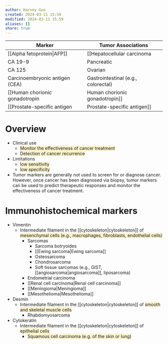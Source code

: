 ```yaml
---
author: Harvey Guo
created: 2024-03-11 15:59
modified: 2024-03-11 15:59
aliases: []
share: true
---
```

| Marker                           | Tumor Associations                      |
| -------------------------------- | --------------------------------------- |
| [[Alpha fetoprotein\|AFP]]       | [[Hepatocellular carcinoma|Hepatocellular carcinoma]], Germ cell |
| CA 19-9                          | Pancreatic                              |
| CA 125                           | Ovarian                                 |
| Carcinoembryonic antigen (CEA)   | Gastrointestinal (e.g., colorectal)     |
| [[Human chorionic gonadotropin|Human chorionic gonadotropin]] | [[Choriocarcinoma|Choriocarcinoma]], Germ cell          |
| [[Prostate-specific antigen|Prostate-specific antigen]]    | Prostate                                |

# Overview
- Clinical use
	- <span style="background:rgba(240, 200, 0, 0.2)">Monitor the effectiveness of cancer treatment</span>
	- <span style="background:rgba(240, 200, 0, 0.2)">Detection of cancer recurrence</span>
- Limitations
	- <span style="background:rgba(240, 200, 0, 0.2)">low sensitivity</span>
	- <span style="background:rgba(240, 200, 0, 0.2)">low specificity</span>
- Tumor markers are generally not used to screen for or diagnose cancer. However, once cancer has been diagnosed via biopsy, tumor markers can be used to predict therapeutic responses and monitor the effectiveness of cancer treatment.
# Immunohistochemical markers
- Vimentin	
	- Intermediate filament in the [[cytoskeleton|cytoskeleton]] of <span style="background:rgba(240, 200, 0, 0.2)">mesenchymal cells (e.g., macrophages, fibroblasts, endothelial cells)</span>
		- Sarcomas
			- Sarcoma botryoides
			- [[Ewing sarcoma|Ewing sarcoma]]
			- Osteosarcoma
			- Chondrosarcoma
			- Soft tissue sarcomas (e.g., GIST, [[angiosarcoma|angiosarcoma]], liposarcoma)
		- Endometrial carcinoma
		- [[Renal cell carcinoma|Renal cell carcinoma]]
		- [[Meningioma|Meningioma]]
		- [[Mesothelioma|Mesothelioma]]
- Desmin	
	- Intermediate filament in the [[cytoskeleton|cytoskeleton]] of <span style="background:rgba(240, 200, 0, 0.2)">smooth and skeletal muscle cells</span>
		- Rhabdomyosarcoma
- Cytokeratin
	- Intermediate filament in the [[cytoskeleton|cytoskeleton]] of <span style="background:rgba(240, 200, 0, 0.2)">epithelial cells</span>
		- <span style="background:rgba(240, 200, 0, 0.2)">Squamous cell carcinoma (e.g. of the skin or lung)</span>
